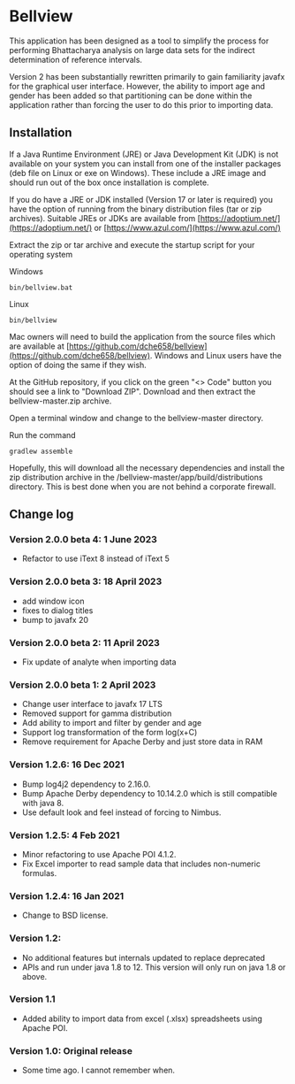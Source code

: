# Bellview

This application has been designed as a tool to simplify the process for 
performing Bhattacharya analysis on large data sets for the indirect
determination of reference intervals.

Version 2 has been substantially rewritten primarily to gain familiarity 
javafx for the graphical user interface. However, the ability to import
age and gender has been added so that partitioning can be done within
the application rather than forcing the user to do this prior to importing
data.

## Installation

If a Java Runtime Environment (JRE) or Java Development Kit (JDK) is not 
available on your system you can install from one of the installer packages 
(deb file on Linux or exe on Windows). These include a JRE image and
should run out of the box once installation is complete.

If you do have a JRE or JDK installed (Version 17 or later is required) 
you have the option of running from the binary distribution files
(tar or zip archives). Suitable JREs or JDKs are available from 
[https://adoptium.net/](https://adoptium.net/) or 
[https://www.azul.com/](https://www.azul.com/)

Extract the zip or tar archive and execute the startup script for your
operating system

Windows

	bin/bellview.bat
	
Linux

	bin/bellview

Mac owners will need to build the application from the source files which
are available at
[https://github.com/dche658/bellview](https://github.com/dche658/bellview).
Windows and Linux users have the option of doing the same if they wish.

At the GitHub repository, if you click on the green "<> Code" button you 
should see a link to "Download ZIP". Download and then extract the
bellview-master.zip archive.

Open a terminal window and change to the bellview-master directory.

Run the command 

    gradlew assemble
    
Hopefully, this will download all the necessary dependencies and install the zip 
distribution archive in the /bellview-master/app/build/distributions
directory. This is best done when you are not behind a corporate firewall.


## Change log

### Version 2.0.0 beta 4: 1 June 2023

- Refactor to use iText 8 instead of iText 5

### Version 2.0.0 beta 3: 18 April 2023

- add window icon
- fixes to dialog titles
- bump to javafx 20

### Version 2.0.0 beta 2: 11 April 2023

- Fix update of analyte when importing data

### Version 2.0.0 beta 1: 2 April 2023

- Change user interface to javafx 17 LTS
- Removed support for gamma distribution
- Add ability to import and filter by gender and age
- Support log transformation of the form log(x+C)
- Remove requirement for Apache Derby and just store data in RAM

### Version 1.2.6: 16 Dec 2021

- Bump log4j2 dependency to 2.16.0. 
- Bump Apache Derby dependency to 10.14.2.0 which is still compatible with java 8. 
- Use default look and feel instead of forcing to Nimbus.

### Version 1.2.5: 4 Feb 2021

- Minor refactoring to use Apache POI 4.1.2. 
- Fix Excel importer to read sample data that includes non-numeric formulas. 

### Version 1.2.4: 16 Jan 2021

- Change to BSD license.

### Version 1.2: 

- No additional features but internals updated to replace deprecated
- APIs and run under java 1.8 to 12. This version will only run on java 1.8 or above.

### Version 1.1

- Added ability to import data from excel (.xlsx) spreadsheets using Apache POI.

### Version 1.0: Original release

- Some time ago. I cannot remember when.

